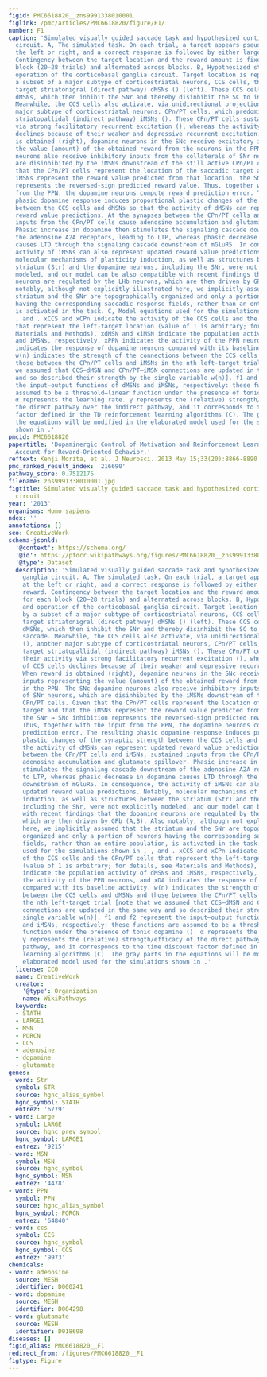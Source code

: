 ```yaml
---
figid: PMC6618820__zns9991338010001
figlink: /pmc/articles/PMC6618820/figure/F1/
number: F1
caption: 'Simulated visually guided saccade task and hypothesized corticobasal ganglia
  circuit. A, The simulated task. On each trial, a target appears pseudorandomly at
  the left or right, and a correct response is followed by either large or small reward.
  Contingency between the target location and the reward amount is fixed for each
  block (20–28 trials) and alternated across blocks. B, Hypothesized structure and
  operation of the corticobasal ganglia circuit. Target location is represented by
  a subset of a major subtype of corticostriatal neurons, CCS cells, that predominantly
  target striatonigral (direct pathway) dMSNs () (left). These CCS cells activate
  dMSNs, which then inhibit the SNr and thereby disinhibit the SC to initiate a saccade.
  Meanwhile, the CCS cells also activate, via unidirectional projections (), another
  major subtype of corticostriatal neurons, CPn/PT cells, which predominantly target
  striatopallidal (indirect pathway) iMSNs (). These CPn/PT cells sustain their activity
  via strong facilitatory recurrent excitation (), whereas the activity of CCS cells
  declines because of their weaker and depressive recurrent excitation. When reward
  is obtained (right), dopamine neurons in the SNc receive excitatory inputs representing
  the value (amount) of the obtained reward from the neurons in the PPN. The SNc dopamine
  neurons also receive inhibitory inputs from the collaterals of SNr neurons, which
  are disinhibited by the iMSNs downstream of the still active CPn/PT cells. Given
  that the CPn/PT cells represent the location of the saccadic target and that the
  iMSNs represent the reward value predicted from that location, the SNr → SNc inhibition
  represents the reversed-sign predicted reward value. Thus, together with the input
  from the PPN, the dopamine neurons compute reward prediction error. The resulting
  phasic dopamine response induces proportional plastic changes of the synaptic strength
  between the CCS cells and dMSNs so that the activity of dMSNs can represent updated
  reward value predictions. At the synapses between the CPn/PT cells and iMSNs, sustained
  inputs from the CPn/PT cells cause adenosine accumulation and glutamate spillover.
  Phasic increase in dopamine then stimulates the signaling cascade downstream of
  the adenosine A2A receptors, leading to LTP, whereas phasic decrease in dopamine
  causes LTD through the signaling cascade downstream of mGluR5. In consequence, the
  activity of iMSNs can also represent updated reward value predictions. Notably,
  molecular mechanisms of plasticity induction, as well as structures between the
  striatum (Str) and the dopamine neurons, including the SNr, were not explicitly
  modeled, and our model can be also compatible with recent findings that the dopamine
  neurons are regulated by the LHb neurons, which are then driven by GPb (A,B). Also
  notably, although not explicitly illustrated here, we implicitly assumed that the
  striatum and the SNr are topographically organized and only a portion of neurons
  having the corresponding saccadic response fields, rather than an entire population,
  is activated in the task. C, Model equations used for the simulations shown in ,
  , and . xCCS and xCPn indicate the activity of the CCS cells and the CPn/PT cells
  that represent the left-target location (value of 1 is arbitrary; for details, see
  Materials and Methods), xdMSN and xiMSN indicate the population activity of dMSNs
  and iMSNs, respectively, xPPN indicates the activity of the PPN neurons, and xDA
  indicates the response of dopamine neurons compared with its baseline activity.
  w(n) indicates the strength of the connections between the CCS cells and dMSNs and
  those between the CPn/PT cells and iMSNs in the nth left-target trial [note that
  we assumed that CCS–dMSN and CPn/PT–iMSN connections are updated in the same way
  and so described their strength by the single variable w(n)]. f1 and f2 represent
  the input–output functions of dMSNs and iMSNs, respectively: these functions are
  assumed to be a threshold–linear function under the presence of tonic dopamine ().
  α represents the learning rate. γ represents the (relative) strength/efficacy of
  the direct pathway over the indirect pathway, and it corresponds to the time discount
  factor defined in the TD reinforcement learning algorithms (C). The gray parts in
  the equations will be modified in the elaborated model used for the simulations
  shown in .'
pmcid: PMC6618820
papertitle: 'Dopaminergic Control of Motivation and Reinforcement Learning: A Closed-Circuit
  Account for Reward-Oriented Behavior.'
reftext: Kenji Morita, et al. J Neurosci. 2013 May 15;33(20):8866-8890.
pmc_ranked_result_index: '216690'
pathway_score: 0.7512175
filename: zns9991338010001.jpg
figtitle: Simulated visually guided saccade task and hypothesized corticobasal ganglia
  circuit
year: '2013'
organisms: Homo sapiens
ndex: ''
annotations: []
seo: CreativeWork
schema-jsonld:
  '@context': https://schema.org/
  '@id': https://pfocr.wikipathways.org/figures/PMC6618820__zns9991338010001.html
  '@type': Dataset
  description: 'Simulated visually guided saccade task and hypothesized corticobasal
    ganglia circuit. A, The simulated task. On each trial, a target appears pseudorandomly
    at the left or right, and a correct response is followed by either large or small
    reward. Contingency between the target location and the reward amount is fixed
    for each block (20–28 trials) and alternated across blocks. B, Hypothesized structure
    and operation of the corticobasal ganglia circuit. Target location is represented
    by a subset of a major subtype of corticostriatal neurons, CCS cells, that predominantly
    target striatonigral (direct pathway) dMSNs () (left). These CCS cells activate
    dMSNs, which then inhibit the SNr and thereby disinhibit the SC to initiate a
    saccade. Meanwhile, the CCS cells also activate, via unidirectional projections
    (), another major subtype of corticostriatal neurons, CPn/PT cells, which predominantly
    target striatopallidal (indirect pathway) iMSNs (). These CPn/PT cells sustain
    their activity via strong facilitatory recurrent excitation (), whereas the activity
    of CCS cells declines because of their weaker and depressive recurrent excitation.
    When reward is obtained (right), dopamine neurons in the SNc receive excitatory
    inputs representing the value (amount) of the obtained reward from the neurons
    in the PPN. The SNc dopamine neurons also receive inhibitory inputs from the collaterals
    of SNr neurons, which are disinhibited by the iMSNs downstream of the still active
    CPn/PT cells. Given that the CPn/PT cells represent the location of the saccadic
    target and that the iMSNs represent the reward value predicted from that location,
    the SNr → SNc inhibition represents the reversed-sign predicted reward value.
    Thus, together with the input from the PPN, the dopamine neurons compute reward
    prediction error. The resulting phasic dopamine response induces proportional
    plastic changes of the synaptic strength between the CCS cells and dMSNs so that
    the activity of dMSNs can represent updated reward value predictions. At the synapses
    between the CPn/PT cells and iMSNs, sustained inputs from the CPn/PT cells cause
    adenosine accumulation and glutamate spillover. Phasic increase in dopamine then
    stimulates the signaling cascade downstream of the adenosine A2A receptors, leading
    to LTP, whereas phasic decrease in dopamine causes LTD through the signaling cascade
    downstream of mGluR5. In consequence, the activity of iMSNs can also represent
    updated reward value predictions. Notably, molecular mechanisms of plasticity
    induction, as well as structures between the striatum (Str) and the dopamine neurons,
    including the SNr, were not explicitly modeled, and our model can be also compatible
    with recent findings that the dopamine neurons are regulated by the LHb neurons,
    which are then driven by GPb (A,B). Also notably, although not explicitly illustrated
    here, we implicitly assumed that the striatum and the SNr are topographically
    organized and only a portion of neurons having the corresponding saccadic response
    fields, rather than an entire population, is activated in the task. C, Model equations
    used for the simulations shown in , , and . xCCS and xCPn indicate the activity
    of the CCS cells and the CPn/PT cells that represent the left-target location
    (value of 1 is arbitrary; for details, see Materials and Methods), xdMSN and xiMSN
    indicate the population activity of dMSNs and iMSNs, respectively, xPPN indicates
    the activity of the PPN neurons, and xDA indicates the response of dopamine neurons
    compared with its baseline activity. w(n) indicates the strength of the connections
    between the CCS cells and dMSNs and those between the CPn/PT cells and iMSNs in
    the nth left-target trial [note that we assumed that CCS–dMSN and CPn/PT–iMSN
    connections are updated in the same way and so described their strength by the
    single variable w(n)]. f1 and f2 represent the input–output functions of dMSNs
    and iMSNs, respectively: these functions are assumed to be a threshold–linear
    function under the presence of tonic dopamine (). α represents the learning rate.
    γ represents the (relative) strength/efficacy of the direct pathway over the indirect
    pathway, and it corresponds to the time discount factor defined in the TD reinforcement
    learning algorithms (C). The gray parts in the equations will be modified in the
    elaborated model used for the simulations shown in .'
  license: CC0
  name: CreativeWork
  creator:
    '@type': Organization
    name: WikiPathways
  keywords:
  - STATH
  - LARGE1
  - MSN
  - PORCN
  - CCS
  - adenosine
  - dopamine
  - glutamate
genes:
- word: Str
  symbol: STR
  source: hgnc_alias_symbol
  hgnc_symbol: STATH
  entrez: '6779'
- word: Large
  symbol: LARGE
  source: hgnc_prev_symbol
  hgnc_symbol: LARGE1
  entrez: '9215'
- word: MSN
  symbol: MSN
  source: hgnc_symbol
  hgnc_symbol: MSN
  entrez: '4478'
- word: PPN
  symbol: PPN
  source: hgnc_alias_symbol
  hgnc_symbol: PORCN
  entrez: '64840'
- word: ccs
  symbol: CCS
  source: hgnc_symbol
  hgnc_symbol: CCS
  entrez: '9973'
chemicals:
- word: adenosine
  source: MESH
  identifier: D000241
- word: dopamine
  source: MESH
  identifier: D004298
- word: glutamate
  source: MESH
  identifier: D018698
diseases: []
figid_alias: PMC6618820__F1
redirect_from: /figures/PMC6618820__F1
figtype: Figure
---
```

